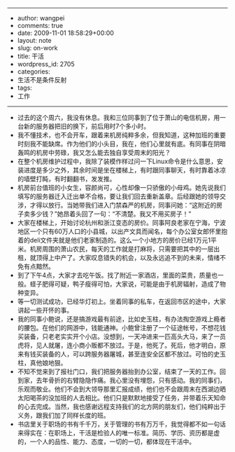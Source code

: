 - --
- author: wangpei
- comments: true
- date: 2009-11-01 18:58:29+00:00
- layout: note
- slug: on-work
- title: 干活
- wordpress_id: 2705
- categories:
- 生活不是条件反射
- tags:
- 工作
- --
- 过去的这个周六，我没有休息。我和三位同事到了位于萧山的电信机房，用一台新的服务器把旧的换下，前后用时7个多小时。
- 我不懂技术，也不会开车，跟着来机房纯粹多余，但我知道，这种加班的重要时刻我不能缺席。作为他们的小头目，我在，他们心里就有底。有同事在阴暗轰鸣的机房中劳碌，我又怎么能去独自享受周末的阳光？
- 在整个机房维护过程中，我除了装模作样过问一下Linux命令是什么意思，安装进度是多少之外，其余时间是坐在楼梯上，有时跟同事聊天，有时靠着冰凉的墙壁打盹，有时翻翻书，发发推。
- 机房前台值班的小女生，容颜尚可，心性却像一只骄傲的小母鸡。她先说我们填写的服务器迁入迁出单不合格，要让我们回去重新盖章。后经跟她的领导交涉，才得以放行。当她带我们进入门禁森严的机房，同事问她：“这附近的房子卖多少钱？”她昂着头回了一句：“不清楚。我又不用买房子！”
- 大家在楼梯上，开始讨论杭州和浙江变态的房价。同事阿良老家在宁海，宁波地区一个只有60万人口的小县城，以出产文具而闻名，每个办公室女郎怀里抱着的deli文件夹就是他们老家制造的。这么一个小地方的房价已经1万元1平米。机房周围的萧山农民，每天的工作就是打麻将，只需要把其中的一层出租，就顶得上中产了。大家叹息错失的机会，以及永远追不到的未来，情绪不免有点黯然。
- 到了下午4点，大家才去吃午饭。找了附近一家酒店，里面的菜贵，质量也一般。蛏子肥得可疑，鸭子瘦得可怕，大家说，可能是由于机房辐射，造成了物种变异。
- 等一切测试成功，已经华灯初上。坐着同事的私车，在返回市区的途中，大家讲起一些开怀的事。
- 我的同事小鲍说，还是搞游戏最有前途，比如史玉柱，有办法掏空游戏上瘾者的腰包。在他们的网游中，钱能通神。小鲍曾注册了一个征途帐号，不想花钱买装备，只老老实实开个小店。没想到，一天冲进来一匹高头大马，来了一员虎将，见人就屠，连小商小贩都不放过。于是，他死了。死后，他才明白，原来有钱买装备的人，可以跨服务器屠城，甚至连安全区都不放过。可怕的史玉柱，真他娘地狠。
- 不知不觉来到了报社门口，我们把服务器抬到办公室，结束了一天的工作。回到家，去年骨折的右臂隐隐作痛。我心里没有埋怨，只有感动。我的同事们，乐观而敬业。他们不会到大领导那里汇报成绩，他们也不会跟周末在西湖边晒太阳喝茶的没加班的人去相比。他们只是默默地接受了任务，并带着乐天知命的心去完成。当然，我也感谢远程支持我们的北方网的朋友们，他们纯粹出于义务，跟我们加了同样长度的班。
- 书店里关于职场的书有千千万，关于管理的书有万万千，我觉得都不如一句话来得实在：在职场上，干活是检验人的唯一标准。简历、学历、资历都是虚的，一个人的品性、能力、态度，一切的一切，都体现在干活中。
